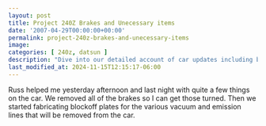 ```yaml
---
layout: post
title: Project 240Z Brakes and Unecessary items
date: '2007-04-29T00:00:00+00:00'
permalink: project-240z-brakes-and-unecessary-items
image: 
categories: [ 240z, datsun ]
description: "Dive into our detailed account of car updates including brake removal, and the creation of blockoff plates for emission lines."
last_modified_at: 2024-11-15T12:15:17-06:00
---
```



Russ helped me yesterday afternoon and last night with quite a few things on the car. We removed all of the brakes so I can get those turned. Then we started fabricating blockoff plates for the various vacuum and emission lines that will be removed from the car.



